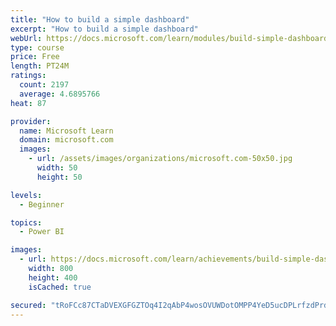 ```yaml
---
title: "How to build a simple dashboard"
excerpt: "How to build a simple dashboard"
webUrl: https://docs.microsoft.com/learn/modules/build-simple-dashboard/
type: course
price: Free
length: PT24M
ratings:
  count: 2197
  average: 4.6895766
heat: 87

provider:
  name: Microsoft Learn
  domain: microsoft.com
  images:
    - url: /assets/images/organizations/microsoft.com-50x50.jpg
      width: 50
      height: 50

levels:
  - Beginner

topics:
  - Power BI

images:
  - url: https://docs.microsoft.com/learn/achievements/build-simple-dashboard-social.png
    width: 800
    height: 400
    isCached: true

secured: "tRoFCc87CTaDVEXGFGZTOq4I2qAbP4wosOVUWDotOMPP4YeD5ucDPLrfzdPrdrNd95SnchiFYXO8YKAQemyQukb7IkhdSn10OjTzc4lbEp3x8GRSYnlu0lriVhd+cJzbSogFO57i9uXB/qYgOjwHzs/Pd7Aj1FrsD98UnHdtngDE4nHUZXNLxl89gKLlHi4mlH5g3SPOmvzDgtoyNstLKGUviYfG60oXQuXKdSzB640z6x4RFNiO5LLgKrrs0YTjr5PkjCRHqhM+AixoAV+r08cB06Kow4TnVpSMonb2+F+4UEuVkSystRja17L64I6nw+44jp2exMnXp8Rl6FPgjO7K4eGRnvN1CiuWly6zIxN2fnv7ZgLBvxxmGF/1ZAD/MTdbTHY2arnLWZvMYHx1W6H8sTb6TfObMEfO2wo4duk=;ULHjJTOPCzkkVjqOmwXNVQ=="
---
```


